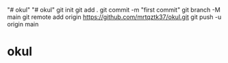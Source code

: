 "# okul" 
"# okul"  git init git add . git commit -m "first commit" git branch -M main git remote add origin https://github.com/mrtqztk37/okul.git git push -u origin main
# okul
